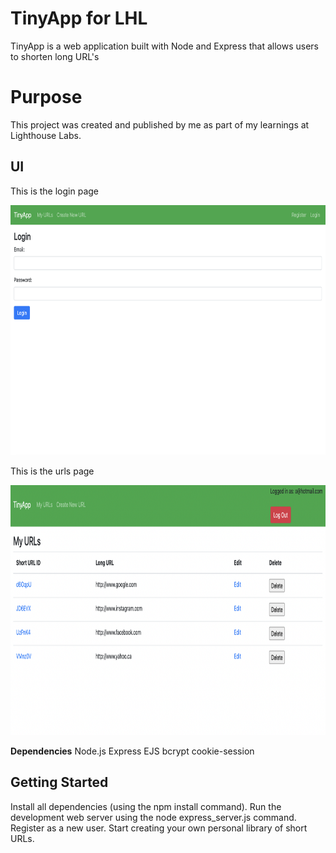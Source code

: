 # TinyApp for LHL

TinyApp is a web application built with Node and Express that allows users to shorten long URL's

# Purpose

This project was created and published by me as part of my learnings at Lighthouse Labs.

## UI

<p>This is the login page</p>

<img src = "docs/login-page.png" width = auto height = 400 >

<br>

<p>This is the urls page</p>

<img src = "docs/urls-page-large.png" width = auto height = 400 >

**Dependencies**
Node.js
Express
EJS
bcrypt
cookie-session

## Getting Started

Install all dependencies (using the npm install command).
Run the development web server using the node express_server.js command.
Register as a new user.
Start creating your own personal library of short URLs.
